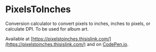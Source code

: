 # PixelsToInches
Conversion calculator to convert pixels to inches, inches to pixels, or calculate DPI. To be used for album art.

Available at [https://pixelstoinches.thisislink.com/](https://pixelstoinches.thisislink.com/) and on [CodePen.io](https://codepen.io/thisislink/full/NWWrmQw).
